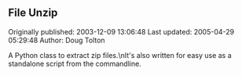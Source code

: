 ## File Unzip 
Originally published: 2003-12-09 13:06:48 
Last updated: 2005-04-29 05:29:48 
Author: Doug Tolton 
 
A Python class to extract zip files.\nIt's also written for easy use as a standalone script from the commandline.
